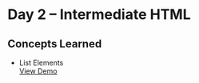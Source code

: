 # Day 2 – Intermediate HTML

## Concepts Learned
- List Elements  
  [View Demo](https://chaitanyakrishnakumar.github.io/web-kitchen/Day2/ListElements.html)
